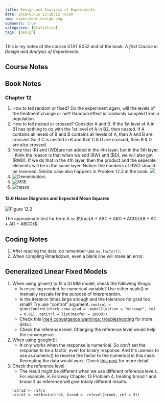 ```yaml
---
title: Design and Analysis of Experiments
date: 2019-03-16 12:28:12 -0500
img: experiment-design.png
comments: true
categories: [Statistics]
tags: [design]
---
```

This is my notes of the course STAT 8052 and of the book: *A first Course in Design and Analysis of Experiments*.

## Course Notes


## Book Notes

### Chapter 12
1. How to tell random or fixed?
    Do the experiment again, will the levels of the treatment change or not? Random effect is randomly sampled from a population.
2. How to tell nested or crossed?
    Consider A and B. If the 1st level of A in B1 has nothing to do with the 1st level of A in B2, then nested. If A contains all levels of B and B contains all levels of A, then A and B are crossed. So if C is nested in B and that C & D are crossed, then B & D are also crossed. 
3. Note that (R) and (WD)are not added in the 4th layer, but in the 5th layer. I think the reason is that when we add (RW) and (RD), we will also get (RWD). If we do that in the 4th layer, then the product and the seperate elements will be in the same layer. Notice: the numbers of RWD should be reversed. Similar case also happens in Problem 12.3 in the book.
    ![](/assets/img/hasse2.png)
4. ![Denominators](/assets/img/denominator-steps.png)
5. ![MSE](/assets/img/mse-steps.png)
6. ![hasse](/assets/img/hasse-steps.png)

#### 12.6 Hasse Diagrams and Expected Mean Squares

![Figure 12.2](/assets/img/hasse1.png)

The approximate test for term A is: $\frac{A + ABC + ABD + ACD}{AB + AC + AD + ABCD}$.



## Coding Notes
1. After reading the data, do remember use `as.factor()`.
2. When compling Rmarkdown, even a blank line will make an error.


## Generalized Linear Fixed Models
1. When using glmer() to fit a GLMM model, check the following things: 
    - Is rescaling needed for numerical variable? Use either scale() or manually rescale for the purpose of interpretation.
    - Is the iteration times large enough and the tolerance for grad too small? Try use "control" argument. `control = glmerControl(check.conv.grad = .makeCC(action = "message", tol = 0.01), optCtrl = list(maxfun = 10000))`.
    - Check this [lme4 convergence warnings: troubleshooting](https://rstudio-pubs-static.s3.amazonaws.com/33653_57fc7b8e5d484c909b615d8633c01d51.html) for more detail.
    - Check the reference level. Changing the reference level would help the convergence.
2. When using geeglm():
    - It only works when the response is numerical. So don't set the response to be a factor, even for binary response. And it's useless to use as.numeric() to reverse the factor to the numerical in this case. Recreating the data would work. Check [this post](http://r.789695.n4.nabble.com/geeglm-error-NA-NaN-Inf-in-y-td4686076.html) for more detail.
3. Check the reference level.
    - The result might be different when we use different reference levels. For example, in Faraway Chapter 13 Problem 4, treating brood 1 and brood 3 as reference will give totally different results.
    ```{r}
    nitro2 <- nitro
    nitro2 <- within(nitro2, brood <- relevel(brood, ref = 3))
    ```
